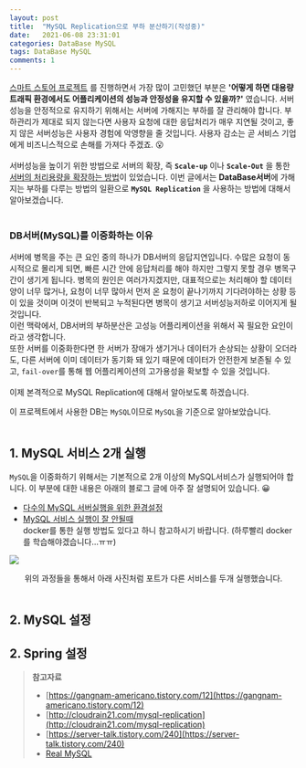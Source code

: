 ```yaml
---
layout: post
title:  "MySQL Replication으로 부하 분산하기(작성중)"
date:   2021-06-08 23:31:01
categories: DataBase MySQL
tags: DataBase MySQL
comments: 1
---
```



 [스마트 스토어 프로젝트](https://github.com/f-lab-edu/smart-store) 를 진행하면서 가장 많이 고민했던 부분은 __'어떻게 하면 대용량 트래픽 환경에서도 어플리케이션의 성능과 안정성을 유지할 수 있을까?'__ 였습니다. 서버성능을 안정적으로 유지하기 위해서는 서버에 가해지는 부하를 잘 관리해야 합니다. 부하관리가 제대로 되지 않는다면 사용자 요청에 대한 응답처리가 매우 지연될 것이고, 좋지 않은 서버성능은 사용자 경험에 악영향을 줄 것입니다. 사용자 감소는 곧 서비스 기업에게 비즈니스적으로 손해를 가져다 주겠죠. 😮
<br><br> 
서버성능을 높이기 위한 방법으로 서버의 확장, 즉 __`Scale-up`__ 이나 __`Scale-Out`__ 을 통한 [서버의 처리용량을 확장하는 방법](https://isaac1102.github.io/2001/04/15/server-scaling)이 있었습니다. 
이번 글에서는 **DataBase서버**에 가해지는 부하를 다루는 방법의 일환으로 __`MySQL Replication`__ 을 사용하는 방법에 대해서 알아보겠습니다. 
<br><br> 
### DB서버(MySQL)를 이중화하는 이유   
서버에 병목을 주는 큰 요인 중의 하나가 DB서버의 응답지연입니다. 수많은 요청이 동시적으로 몰리게 되면, 빠른 시간 안에 응답처리를 해야 하지만 그렇지 못할 경우 병목구간이 생기게 됩니다. 병목의 원인은 여러가지겠지만, 대표적으로는 처리해야 할 데이터 양이 너무 많거나, 요청이 너무 많아서 먼저 온 요청이 끝나기까지 기다려야하는 상황 등이 있을 것이며 이것이 반복되고 누적된다면 병목이 생기고 서버성능저하로 이어지게 될 것입니다. 
<br> 
이런 맥락에서, DB서버의 부하분산은 고성능 어플리케이션을 위해서 꼭 필요한 요인이라고 생각합니다. 
<br> 
또한 서버를 이중화한다면 한 서버가 장애가 생기거나 데이터가 손상되는 상황이 오더라도, 다른 서버에 이미 데이터가 동기화 돼 있기 때문에 데이터가 안전한게 보존될 수 있고, `fail-over`를 통해 웹 어플리케이션의 고가용성을 확보할 수 있을 것입니다. 
<br> <br> 
이제 본격적으로 MySQL Replication에 대해서 알아보도록 하겠습니다. 

이 프로젝트에서 사용한 DB는 `MySQL`이므로 `MySQL`을 기준으로 알아보았습니다. <br> 
 <br> 
 ## 1. MySQL 서비스 2개 실행
`MySQL`을 이중화하기 위해서는 기본적으로 2개 이상의 MySQL서비스가 실행되어야 합니다. 
이 부분에 대한 내용은 아래의 블로그 글에 아주 잘 설명되어 있습니다. 😀<br> 
- [다수의 MySQL 서버실행을 위한 환경설정](https://m.blog.naver.com/PostView.naver?isHttpsRedirect=true&blogId=amcc&logNo=221340672465)<br> 
- [MySQL 서비스 실행이 잘 안될때](https://m.blog.naver.com/PostView.naver?isHttpsRedirect=true&blogId=amcc&logNo=221340672465)<br> 
docker를 통한 실행 방법도 있다고 하니 참고하시기 바랍니다. (하루빨리 docker를 학습해야겠습니다...ㅠㅠ)<br>  


<p style="align:center;">
    <img src="https://user-images.githubusercontent.com/37571052/121644408-ec824980-cacd-11eb-8e0a-fe5f7a88a76b.png"><br> 
 </p>
 <div style="text-align: center;">위의 과정들을 통해서 아래 사진처럼 포트가 다른 서비스를 두개 실행했습니다.</div>
 
<br> 

## 2. MySQL 설정


## 2. Spring 설정
>__참고자료__    
>- [https://gangnam-americano.tistory.com/12](https://gangnam-americano.tistory.com/12)
>- [http://cloudrain21.com/mysql-replication](http://cloudrain21.com/mysql-replication)
>- [https://server-talk.tistory.com/240](https://server-talk.tistory.com/240)
>- [Real MySQL](http://www.yes24.com/Product/Goods/6960931)

